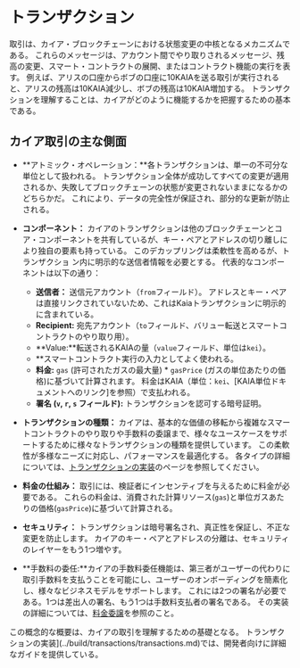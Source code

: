 # トランザクション

取引は、カイア・ブロックチェーンにおける状態変更の中核となるメカニズムである。 これらのメッセージは、アカウント間でやり取りされるメッセージ、残高の変更、スマート・コントラクトの展開、またはコントラクト機能の実行を表す。 例えば、アリスの口座からボブの口座に10KAIAを送る取引が実行されると、アリスの残高は10KAIA減少し、ボブの残高は10KAIA増加する。 トランザクションを理解することは、カイアがどのように機能するかを把握するための基本である。

## カイア取引の主な側面

 - \*\*アトミック・オペレーション：\*\*各トランザクションは、単一の不可分な単位として扱われる。 トランザクション全体が成功してすべての変更が適用されるか、失敗してブロックチェーンの状態が変更されないままになるかのどちらかだ。 これにより、データの完全性が保証され、部分的な更新が防止される。

 - **コンポーネント：** カイアのトランザクションは他のブロックチェーンとコア・コンポーネントを共有しているが、キー・ペアとアドレスの切り離しにより独自の要素も持っている。 このデカップリングは柔軟性を高めるが、トランザクショ ン内に明示的な送信者情報を必要とする。 代表的なコンポーネントは以下の通り：
     - **送信者：** 送信元アカウント（`from`フィールド）。  アドレスとキー・ペアは直接リンクされていないため、これはKaiaトランザクションに明示的に含まれている。
     - **Recipient:** 宛先アカウント（`to`フィールド、バリュー転送とスマートコントラクトのやり取り用）。
     - \*\*Value:\*\*転送されるKAIAの量（`value`フィールド、単位は`kei`）。
     - \*\*スマートコントラクト実行の入力としてよく使われる。
     - **料金:** `gas` (許可されたガスの最大量) \* `gasPrice` (ガスの単位あたりの価格)に基づいて計算されます。  料金はKAIA（単位：`kei`、[KAIA単位ドキュメントへのリンク]を参照）で支払われる。
     - **署名 (`v`, `r`, `s` フィールド):** トランザクションを認可する暗号証明。

 - **トランザクションの種類：** カイアは、基本的な価値の移転から複雑なスマートコントラクトのやり取りや手数料の委譲まで、様々なユースケースをサポートするために様々なトランザクションの種類を提供しています。 この柔軟性が多様なニーズに対応し、パフォーマンスを最適化する。 各タイプの詳細については、[トランザクションの実装](../build/transactions/transactions.md#transaction-types)のページを参照してください。

 - **料金の仕組み：** 取引には、検証者にインセンティブを与えるために料金が必要である。 これらの料金は、消費された計算リソース(`gas`)と単位ガスあたりの価格(`gasPrice`)に基づいて計算される。

 - **セキュリティ：** トランザクションは暗号署名され、真正性を保証し、不正な変更を防止します。 カイアのキー・ペアとアドレスの分離は、セキュリティのレイヤーをもう1つ増やす。

 - \*\*手数料の委任:\*\*カイアの手数料委任機能は、第三者がユーザーの代わりに取引手数料を支払うことを可能にし、ユーザーのオンボーディングを簡素化し、様々なビジネスモデルをサポートします。  これには2つの署名が必要である。1つは差出人の署名、もう1つは手数料支払者の署名である。 その実装の詳細については、[料金委譲](../build/transactions/fee-delegation.md)を参照のこと。

この概念的な概要は、カイアの取引を理解するための基礎となる。 トランザクションの実装](../build/transactions/transactions.md)では、開発者向けに詳細なガイドを提供している。